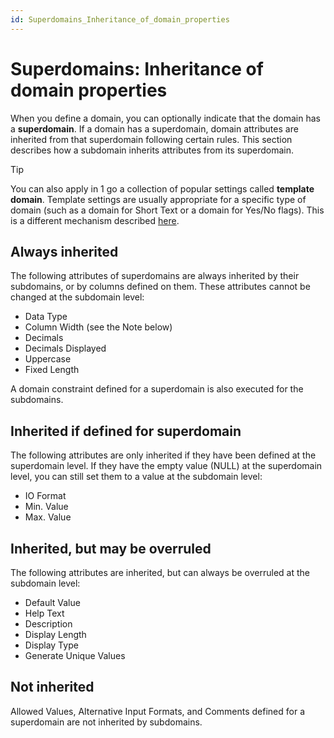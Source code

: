```yaml
---
id: Superdomains_Inheritance_of_domain_properties
---
```


# Superdomains: Inheritance of domain properties

When you define a domain, you can optionally indicate that the domain has a **superdomain**. If a domain has a superdomain, domain attributes are inherited from that superdomain following certain rules. This section describes how a subdomain inherits attributes from its superdomain.

> [!TIP]
> You can also apply in 1 go a collection of popular settings called **template domain**. Template settings are usually appropriate for a specific type of domain (such as a domain for Short Text or a domain for Yes/No flags). This is a different mechanism described [here](/docs/Modeller%20and%20Rules%20Engine/Domains/Template%20domains%20Popular%20domain%20settings.md).

## Always inherited

The following attributes of superdomains are always inherited by their subdomains, or by columns defined on them. These attributes cannot be changed at the subdomain level:

- Data Type
- Column Width (see the Note below)
- Decimals
- Decimals Displayed
- Uppercase
- Fixed Length

A domain constraint defined for a superdomain is also executed for the subdomains.

## Inherited if defined for superdomain

The following attributes are only inherited if they have been defined at the superdomain level. If they have the empty value (NULL) at the superdomain level, you can still set them to a value at the subdomain level:

- IO Format
- Min. Value
- Max. Value

## Inherited, but may be overruled

The following attributes are inherited, but can always be overruled at the subdomain level:

- Default Value
- Help Text
- Description
- Display Length
- Display Type
- Generate Unique Values

## Not inherited

Allowed Values, Alternative Input Formats, and Comments defined for a superdomain are not inherited by subdomains.